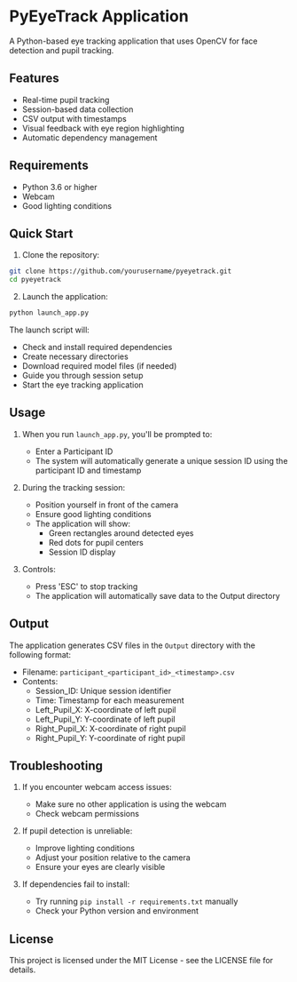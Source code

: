 # PyEyeTrack Application

A Python-based eye tracking application that uses OpenCV for face detection and pupil tracking.

## Features
- Real-time pupil tracking
- Session-based data collection
- CSV output with timestamps
- Visual feedback with eye region highlighting
- Automatic dependency management

## Requirements
- Python 3.6 or higher
- Webcam
- Good lighting conditions

## Quick Start

1. Clone the repository:
```bash
git clone https://github.com/yourusername/pyeyetrack.git
cd pyeyetrack
```

2. Launch the application:
```bash
python launch_app.py
```

The launch script will:
- Check and install required dependencies
- Create necessary directories
- Download required model files (if needed)
- Guide you through session setup
- Start the eye tracking application

## Usage

1. When you run `launch_app.py`, you'll be prompted to:
   - Enter a Participant ID
   - The system will automatically generate a unique session ID using the participant ID and timestamp

2. During the tracking session:
   - Position yourself in front of the camera
   - Ensure good lighting conditions
   - The application will show:
     - Green rectangles around detected eyes
     - Red dots for pupil centers
     - Session ID display

3. Controls:
   - Press 'ESC' to stop tracking
   - The application will automatically save data to the Output directory

## Output

The application generates CSV files in the `Output` directory with the following format:
- Filename: `participant_<participant_id>_<timestamp>.csv`
- Contents:
  - Session_ID: Unique session identifier
  - Time: Timestamp for each measurement
  - Left_Pupil_X: X-coordinate of left pupil
  - Left_Pupil_Y: Y-coordinate of left pupil
  - Right_Pupil_X: X-coordinate of right pupil
  - Right_Pupil_Y: Y-coordinate of right pupil

## Troubleshooting

1. If you encounter webcam access issues:
   - Make sure no other application is using the webcam
   - Check webcam permissions

2. If pupil detection is unreliable:
   - Improve lighting conditions
   - Adjust your position relative to the camera
   - Ensure your eyes are clearly visible

3. If dependencies fail to install:
   - Try running `pip install -r requirements.txt` manually
   - Check your Python version and environment

## License

This project is licensed under the MIT License - see the LICENSE file for details.
